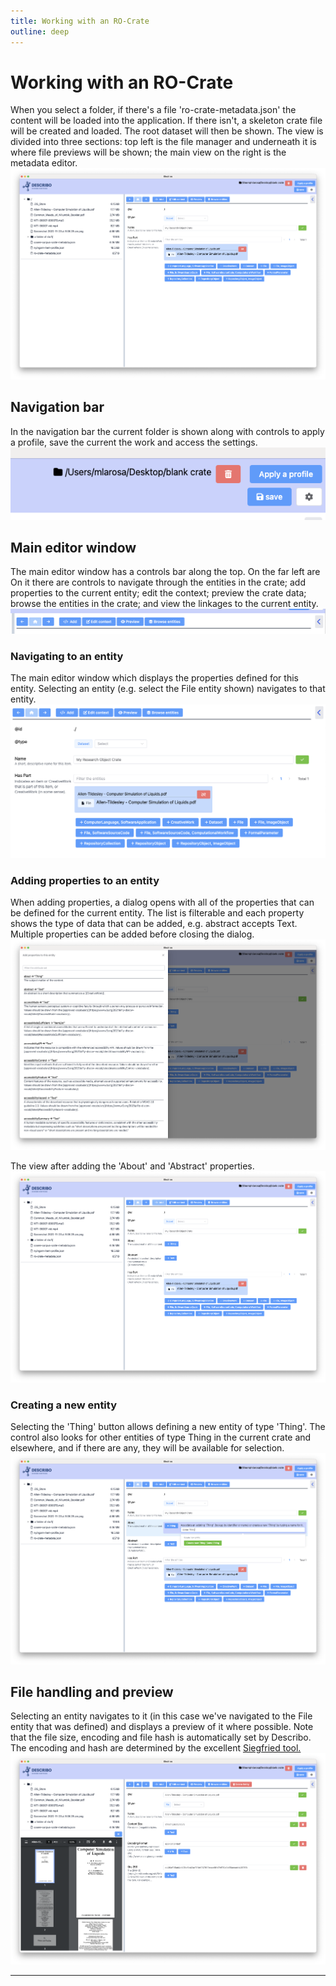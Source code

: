 ```yaml
---
title: Working with an RO-Crate
outline: deep
---
```


# Working with an RO-Crate

When you select a folder, if there's a file 'ro-crate-metadata.json' the content will be loaded into
the application. If there isn't, a skeleton crate file will be created and loaded. The root dataset
will then be shown. The view is divided into three sections: top left is the file manager and
underneath it is where file previews will be shown; the main view on the right is the metadata
editor. ![](./images/working-with-a-crate/desktop1.png)

## Navigation bar

In the navigation bar the current folder is shown along with controls to apply a profile, save the
current the work and access the settings. ![](./images/working-with-a-crate/desktop2.png)

## Main editor window

The main editor window has a controls bar along the top. On the far left are On it there are
controls to navigate through the entities in the crate; add properties to the current entity; edit
the context; preview the crate data; browse the entities in the crate; and view the linkages to the
current entity. ![](./images/working-with-a-crate/desktop3.png)

### Navigating to an entity

The main editor window which displays the properties defined for this entity. Selecting an entity
(e.g. select the File entity shown) navigates to that entity.
![](./images/working-with-a-crate/desktop4.png)

### Adding properties to an entity

When adding properties, a dialog opens with all of the properties that can be defined for the
current entity. The list is filterable and each property shows the type of data that can be added,
e.g. abstract accepts Text. Multiple properties can be added before closing the dialog.
![](./images/working-with-a-crate/desktop5.png)

The view after adding the 'About' and 'Abstract' properties.
![](./images/working-with-a-crate/desktop6.png)

### Creating a new entity

Selecting the 'Thing' button allows defining a new entity of type 'Thing'. The control also looks
for other entities of type Thing in the current crate and elsewhere, and if there are any, they will
be available for selection. ![](./images/working-with-a-crate/desktop7.png)

## File handling and preview

Selecting an entity navigates to it (in this case we've navigated to the File entity that was
defined) and displays a preview of it where possible. Note that the file size, encoding and file
hash is automatically set by Describo. The encoding and hash are determined by the excellent
<a href="https://www.itforarchivists.com/" target="_blank">Siegfried tool.</a>
![](./images/working-with-a-crate/desktop8.png)

---
